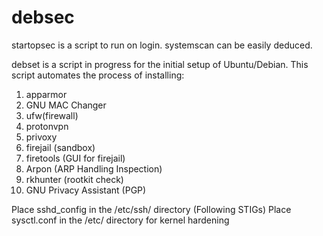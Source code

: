 # debsec
startopsec is a script to run on login. 
systemscan can be easily deduced.

debset is a script in progress for the initial setup of Ubuntu/Debian.
This script automates the process of installing:
1. apparmor
2. GNU MAC Changer
3. ufw(firewall)
4. protonvpn
5. privoxy
6. firejail (sandbox)
7. firetools (GUI for firejail)
8. Arpon (ARP Handling Inspection)
9. rkhunter (rootkit check)
10. GNU Privacy Assistant (PGP)

Place sshd_config in the /etc/ssh/ directory (Following STIGs)
Place sysctl.conf in the /etc/ directory for kernel hardening

